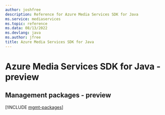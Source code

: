 ```yaml
---
author: joshfree
description: Reference for Azure Media Services SDK for Java
ms.service: mediaservices
ms.topic: reference
ms.data: 08/13/2022
ms.devlang: java
ms.author: jfree
title: Azure Media Services SDK for Java
---
```

# Azure Media Services SDK for Java - preview

## Management packages - preview
[!INCLUDE [mgmt-packages](media-services-mgmt-index.md)]